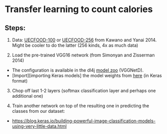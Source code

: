 Transfer learning to count calories
===================================

Steps:
------

1. Data: [UECFOOD-100] or [UECFOOD-256] from Kawano and Yanai 2014.
Might be cooler to do the latter (256 kinds, 4x as much data)

2. Load the pre-trained VGG16 network (from Simonyan and Zisserman 2014)

  * The configuration is available in the dl4j [model zoo] (VGGNetD).
  * [Import][importing Keras models] the model weights from [here][VGG16 model for Keras] (in Keras format)

3. Chop off last 1-2 layers (softmax classification layer and perhaps one additional one)

4. Train another network on top of the resulting one in predicting the classes from our dataset:

  * https://blog.keras.io/building-powerful-image-classification-models-using-very-little-data.html



[UECFOOD-100]: http://foodcam.mobi/dataset100.html
[UECFOOD-256]: http://foodcam.mobi/dataset256.html
[VGG16 model for Keras]: https://gist.github.com/baraldilorenzo/07d7802847aaad0a35d3
[importing Keras model]: https://deeplearning4j.org/model-import-keras
[model zoo]: https://deeplearning4j.org/model-zoo


